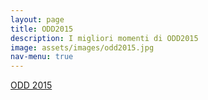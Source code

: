 ```yaml
---
layout: page
title: ODD2015
description: I migliori momenti di ODD2015
image: assets/images/odd2015.jpg
nav-menu: true
---
```


<a class="twitter-moment" href="https://twitter.com/i/moments/826148213258350592">ODD 2015</a>
<script async src="//platform.twitter.com/widgets.js" charset="utf-8"></script>
